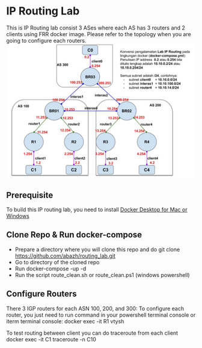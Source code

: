 # IP Routing Lab

This is IP Routing lab consist 3 ASes where each AS has 3 routers and 2 clients using FRR docker image. Please refer to the topology when you are going to configure each routers.
![Image of Topology](Topology_Adjar2020.jpg)

## Prerequisite

To build this IP routing lab, you need to install [Docker Desktop for Mac or Windows](https://www.docker.com/products/docker-desktop)

## Clone Repo & Run docker-compose

- Prepare a directory where you will clone this repo and do git clone https://github.com/abazh/routing_lab.git
- Go to directory of the cloned repo
- Run docker-compose -up -d
- Run the script route_clean.sh or route_clean.ps1 (windows powershell)

## Configure Routers

There 3 IGP routers for each ASN 100, 200, and 300:
To configure each router, you just need to run command in your powershell terminal console or iterm terminal console:
 docker exec -it R1 vtysh

To test routing between client you can do traceroute from each client
 docker exec -it C1 traceroute -n C10
 
